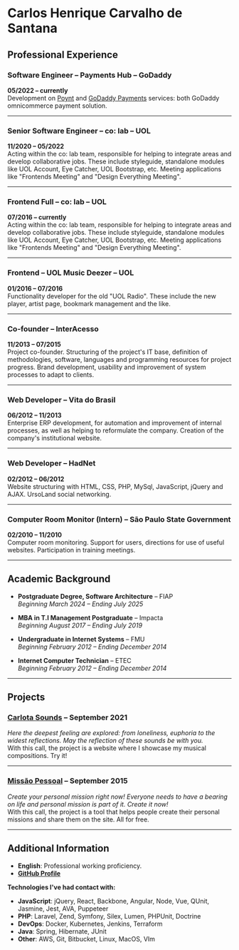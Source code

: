 # Carlos Henrique Carvalho de Santana

## Professional Experience

### **Software Engineer** – Payments Hub – GoDaddy  
**05/2022 – currently**  
Development on [Poynt](https://poynt.com/) and [GoDaddy Payments](https://payments.godaddy.com) services: both GoDaddy omnicommerce payment solution.

---

### **Senior Software Engineer** – co: lab – UOL  
**11/2020 – 05/2022**  
Acting within the co: lab team, responsible for helping to integrate areas and develop collaborative jobs. These include styleguide, standalone modules like UOL Account, Eye Catcher, UOL Bootstrap, etc. Meeting applications like "Frontends Meeting" and "Design Everything Meeting".

---

### **Frontend Full** – co: lab – UOL  
**07/2016 – currently**  
Acting within the co: lab team, responsible for helping to integrate areas and develop collaborative jobs. These include styleguide, standalone modules like UOL Account, Eye Catcher, UOL Bootstrap, etc. Meeting applications like "Frontends Meeting" and "Design Everything Meeting".

---

### **Frontend** – UOL Music Deezer – UOL  
**01/2016 – 07/2016**  
Functionality developer for the old "UOL Radio". These include the new player, artist page, bookmark management and the like.

---

### **Co-founder** – InterAcesso  
**11/2013 – 07/2015**  
Project co-founder. Structuring of the project's IT base, definition of methodologies, software, languages and programming resources for project progress. Brand development, usability and improvement of system processes to adapt to clients.

---

### **Web Developer** – Vita do Brasil  
**06/2012 – 11/2013**  
Enterprise ERP development, for automation and improvement of internal processes, as well as helping to reformulate the company. Creation of the company's institutional website.

---

### **Web Developer** – HadNet  
**02/2012 – 06/2012**  
Website structuring with HTML, CSS, PHP, MySql, JavaScript, jQuery and AJAX. UrsoLand social networking.

---

### **Computer Room Monitor (Intern)** – São Paulo State Government  
**02/2010 – 11/2010**  
Computer room monitoring. Support for users, directions for use of useful websites. Participation in training meetings.

---

## Academic Background

- **Postgraduate Degree, Software Architecture** – FIAP  
  *Beginning March 2024 – Ending July 2025*

- **MBA in T.I Management Postgraduate** – Impacta  
  *Beginning August 2017 – Ending July 2019*

- **Undergraduate in Internet Systems** – FMU  
  *Beginning February 2012 – Ending December 2014*

- **Internet Computer Technician** – ETEC  
  *Beginning February 2012 – Ending December 2014*

---

## Projects

### [**Carlota Sounds**](https://carlota-sounds.art) – September 2021  
*Here the deepest feeling are explored: from loneliness, euphoria to the widest reflections. May the reflection of these sounds be with you.*  
With this call, the project is a website where I showcase my musical compositions. Try it!

---

### [**Missão Pessoal**](https://missaopessoal.com.br) – September 2015  
*Create your personal mission right now! Everyone needs to have a bearing on life and personal mission is part of it. Create it now!*  
With this call, the project is a tool that helps people create their personal missions and share them on the site. All for free.

---

## Additional Information

- **English**: Professional working proficiency.  
- [**GitHub Profile**](https://github.com/carlohcs)

**Technologies I've had contact with:**  
- **JavaScript**: jQuery, React, Backbone, Angular, Node, Vue, QUnit, Jasmine, Jest, AVA, Puppeteer  
- **PHP**: Laravel, Zend, Symfony, Silex, Lumen, PHPUnit, Doctrine  
- **DevOps**: Docker, Kubernetes, Jenkins, Terraform  
- **Java**: Spring, Hibernate, JUnit  
- **Other**: AWS, Git, Bitbucket, Linux, MacOS, VIm
